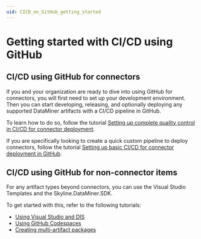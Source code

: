 ```yaml
---
uid: CICD_on_GitHub_getting_started
---
```

# Getting started with CI/CD using GitHub

## CI/CD using GitHub for connectors

If you and your organization are ready to dive into using GitHub for connectors, you will first need to set up your development environment. Then you can start developing, releasing, and optionally deploying any supported DataMiner artifacts with a CI/CD pipeline in GitHub.

To learn how to do so, follow the tutorial [Setting up complete quality control in CI/CD for connector deployment](xref:CICD_Tutorial_For_Connectors_VisualStudio_And_GitHub).

If you are specifically looking to create a quick custom pipeline to deploy connectors, follow the tutorial [Setting up basic CI/CD for connector deployment in GitHub](xref:CICD_Tutorial_Connector).

## CI/CD using GitHub for non-connector items

For any artifact types beyond connectors, you can use the Visual Studio Templates and the Skyline.DataMiner.SDK.

To get started with this, refer to the following tutorials:

- [Using Visual Studio and DIS](xref:CICD_Tutorial_For_Other_Items_User_Defined_API_VisualStudio_And_GitHub)
- [Using GitHub Codespaces](xref:CICD_Tutorial_For_Other_Items_User_Defined_API_GitHub_Codespaces)
- [Creating multi-artifact packages](xref:CICD_Tutorial_For_Other_Items_Multi-Artifact_DataMiner_Package_VisualStudio_And_GitHub)